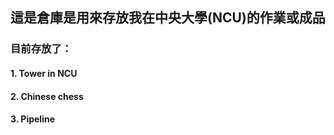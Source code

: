 ## 這是倉庫是用來存放我在中央大學(NCU)的作業或成品

### 目前存放了：
#### 1. Tower in NCU
#### 2. Chinese chess
#### 3. Pipeline
